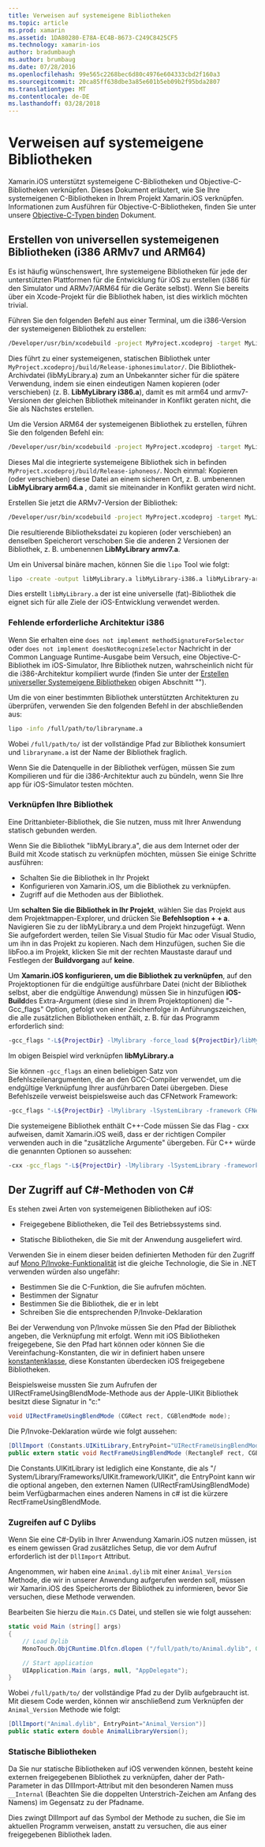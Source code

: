 ```yaml
---
title: Verweisen auf systemeigene Bibliotheken
ms.topic: article
ms.prod: xamarin
ms.assetid: 1DA80280-E78A-EC4B-8673-C249C8425CF5
ms.technology: xamarin-ios
author: bradumbaugh
ms.author: brumbaug
ms.date: 07/28/2016
ms.openlocfilehash: 99e565c2268bec6d80c4976e604333cbd2f160a3
ms.sourcegitcommit: 20ca85ff638dbe3a85e601b5eb09b2f95bda2807
ms.translationtype: MT
ms.contentlocale: de-DE
ms.lasthandoff: 03/28/2018
---
```

# <a name="referencing-native-libraries"></a>Verweisen auf systemeigene Bibliotheken

Xamarin.iOS unterstützt systemeigene C-Bibliotheken und Objective-C-Bibliotheken verknüpfen. Dieses Dokument erläutert, wie Sie Ihre systemeigenen C-Bibliotheken in Ihrem Projekt Xamarin.iOS verknüpfen. Informationen zum Ausführen für Objective-C-Bibliotheken, finden Sie unter unsere [Objective-C-Typen binden](~/ios/platform/binding-objective-c/index.md) Dokument.

<a name="building_native" />

## <a name="building-universal-native-libraries-i386-armv7-and-arm64"></a>Erstellen von universellen systemeigenen Bibliotheken (i386 ARMv7 und ARM64)

Es ist häufig wünschenswert, Ihre systemeigene Bibliotheken für jede der unterstützten Plattformen für die Entwicklung für iOS zu erstellen (i386 für den Simulator und ARMv7/ARM64 für die Geräte selbst). Wenn Sie bereits über ein Xcode-Projekt für die Bibliothek haben, ist dies wirklich möchten trivial.

Führen Sie den folgenden Befehl aus einer Terminal, um die i386-Version der systemeigenen Bibliothek zu erstellen:

```bash
/Developer/usr/bin/xcodebuild -project MyProject.xcodeproj -target MyLibrary -sdk iphonesimulator -arch i386 -configuration Release clean build
```

Dies führt zu einer systemeigenen, statischen Bibliothek unter `MyProject.xcodeproj/build/Release-iphonesimulator/`. Die Bibliothek-Archivdatei (libMyLibrary.a) zum an Unbekannter sicher für die spätere Verwendung, indem sie einen eindeutigen Namen kopieren (oder verschieben) (z. B. **LibMyLibrary i386.a**), damit es mit arm64 und armv7-Versionen der gleichen Bibliothek miteinander in Konflikt geraten nicht, die Sie als Nächstes erstellen.

Um die Version ARM64 der systemeigenen Bibliothek zu erstellen, führen Sie den folgenden Befehl ein:

```bash
/Developer/usr/bin/xcodebuild -project MyProject.xcodeproj -target MyLibrary -sdk iphoneos -arch arm64 -configuration Release clean build
```

Dieses Mal die integrierte systemeigene Bibliothek sich in befinden `MyProject.xcodeproj/build/Release-iphoneos/`. Noch einmal: Kopieren (oder verschieben) diese Datei an einem sicheren Ort, z. B. umbenennen **LibMyLibrary arm64.a** , damit sie miteinander in Konflikt geraten wird nicht.

Erstellen Sie jetzt die ARMv7-Version der Bibliothek:

```bash
/Developer/usr/bin/xcodebuild -project MyProject.xcodeproj -target MyLibrary -sdk iphoneos -arch armv7 -configuration Release clean build
```

Die resultierende Bibliotheksdatei zu kopieren (oder verschieben) an denselben Speicherort verschoben Sie die anderen 2 Versionen der Bibliothek, z. B. umbenennen **LibMyLibrary armv7.a**.

Um ein Universal binäre machen, können Sie die `lipo` Tool wie folgt:

```bash
lipo -create -output libMyLibrary.a libMyLibrary-i386.a libMyLibrary-arm64.a libMyLibrary-armv7.a
```

Dies erstellt `libMyLibrary.a` der ist eine universelle (fat)-Bibliothek die eignet sich für alle Ziele der iOS-Entwicklung verwendet werden.


### <a name="missing-required-architecture-i386"></a>Fehlende erforderliche Architektur i386

Wenn Sie erhalten eine `does not implement methodSignatureForSelector` oder `does not implement doesNotRecognizeSelector` Nachricht in der Common Language Runtime-Ausgabe beim Versuch, eine Objective-C-Bibliothek im iOS-Simulator, Ihre Bibliothek nutzen, wahrscheinlich nicht für die i386-Architektur kompiliert wurde (finden Sie unter der [Erstellen universeller Systemeigene Bibliotheken](#building_native) obigen Abschnitt "").

Um die von einer bestimmten Bibliothek unterstützten Architekturen zu überprüfen, verwenden Sie den folgenden Befehl in der abschließenden aus:

```bash
lipo -info /full/path/to/libraryname.a
```

Wobei `/full/path/to/` ist der vollständige Pfad zur Bibliothek konsumiert und `libraryname.a` ist der Name der Bibliothek fraglich.

Wenn Sie die Datenquelle in der Bibliothek verfügen, müssen Sie zum Kompilieren und für die i386-Architektur auch zu bündeln, wenn Sie Ihre app für iOS-Simulator testen möchten.

### <a name="linking-your-library"></a>Verknüpfen Ihre Bibliothek

Eine Drittanbieter-Bibliothek, die Sie nutzen, muss mit Ihrer Anwendung statisch gebunden werden. 

Wenn Sie die Bibliothek "libMyLibrary.a", die aus dem Internet oder der Build mit Xcode statisch zu verknüpfen möchten, müssen Sie einige Schritte ausführen:

-  Schalten Sie die Bibliothek in Ihr Projekt
-  Konfigurieren von Xamarin.iOS, um die Bibliothek zu verknüpfen.
-  Zugriff auf die Methoden aus der Bibliothek.


Um **schalten Sie die Bibliothek in Ihr Projekt**, wählen Sie das Projekt aus dem Projektmappen-Explorer, und drücken Sie **Befehlsoption + + a**. Navigieren Sie zu der libMyLibrary.a und dem Projekt hinzugefügt. Wenn Sie aufgefordert werden, teilen Sie Visual Studio für Mac oder Visual Studio, um ihn in das Projekt zu kopieren. Nach dem Hinzufügen, suchen Sie die libFoo.a im Projekt, klicken Sie mit der rechten Maustaste darauf und Festlegen der **Buildvorgang** auf **keine**.

Um **Xamarin.iOS konfigurieren, um die Bibliothek zu verknüpfen**, auf den Projektoptionen für die endgültige ausführbare Datei (nicht der Bibliothek selbst, aber die endgültige Anwendung) müssen Sie in hinzufügen **iOS-Build**des Extra-Argument (diese sind in Ihrem Projektoptionen) die "-Gcc_flags" Option, gefolgt von einer Zeichenfolge in Anführungszeichen, die alle zusätzlichen Bibliotheken enthält, z. B. für das Programm erforderlich sind:

```bash
-gcc_flags "-L${ProjectDir} -lMylibrary -force_load ${ProjectDir}/libMyLibrary.a"
```

Im obigen Beispiel wird verknüpfen **libMyLibrary.a**

Sie können `-gcc_flags` an einen beliebigen Satz von Befehlszeilenargumenten, die an den GCC-Compiler verwendet, um die endgültige Verknüpfung Ihrer ausführbaren Datei übergeben. Diese Befehlszeile verweist beispielsweise auch das CFNetwork Framework:

```bash
-gcc_flags "-L${ProjectDir} -lMylibrary -lSystemLibrary -framework CFNetwork -force_load ${ProjectDir}/libMyLibrary.a"
```

Die systemeigene Bibliothek enthält C++-Code müssen Sie das Flag - cxx aufweisen, damit Xamarin.iOS weiß, dass er der richtigen Compiler verwenden auch in die "zusätzliche Argumente" übergeben. Für C++ würde die genannten Optionen so aussehen:

```bash
-cxx -gcc_flags "-L${ProjectDir} -lMylibrary -lSystemLibrary -framework CFNetwork -force_load ${ProjectDir}/libMyLibrary.a"
```

<a name="Accessing_C_Methods_from_C#" />

## <a name="accessing-c-methods-from-c35"></a>Der Zugriff auf C#-Methoden von C&#35;

Es stehen zwei Arten von systemeigenen Bibliotheken auf iOS:

-  Freigegebene Bibliotheken, die Teil des Betriebssystems sind.

-  Statische Bibliotheken, die Sie mit der Anwendung ausgeliefert wird.


Verwenden Sie in einem dieser beiden definierten Methoden für den Zugriff auf [Mono P/Invoke-Funktionalität](http://www.mono-project.com/docs/advanced/pinvoke/) ist die gleiche Technologie, die Sie in .NET verwenden würden also ungefähr:

-  Bestimmen Sie die C-Funktion, die Sie aufrufen möchten.
-  Bestimmen der Signatur
-  Bestimmen Sie die Bibliothek, die er in lebt
-  Schreiben Sie die entsprechenden P/Invoke-Deklaration


Bei der Verwendung von P/Invoke müssen Sie den Pfad der Bibliothek angeben, die Verknüpfung mit erfolgt. Wenn mit iOS Bibliotheken freigegebene, Sie den Pfad hart können oder können Sie die Vereinfachung-Konstanten, die wir in definiert haben unsere [konstantenklasse](https://developer.xamarin.com/api/type/Constants/), diese Konstanten überdecken iOS freigegebene Bibliotheken.

Beispielsweise mussten Sie zum Aufrufen der UIRectFrameUsingBlendMode-Methode aus der Apple-UIKit Bibliothek besitzt diese Signatur in "c:"

```csharp
void UIRectFrameUsingBlendMode (CGRect rect, CGBlendMode mode);
```

Die P/Invoke-Deklaration würde wie folgt aussehen:

```csharp
[DllImport (Constants.UIKitLibrary,EntryPoint="UIRectFrameUsingBlendMode")]
public extern static void RectFrameUsingBlendMode (RectangleF rect, CGBlendMode blendMode);
```

Die Constants.UIKitLibrary ist lediglich eine Konstante, die als "/ System/Library/Frameworks/UIKit.framework/UIKit", die EntryPoint kann wir die optional angeben, den externen Namen (UIRectFramUsingBlendMode) beim Verfügbarmachen eines anderen Namens in c# ist die kürzere RectFrameUsingBlendMode.

<a name="Accessing_C_Dylibs" />

### <a name="accessing-c-dylibs"></a>Zugreifen auf C Dylibs

Wenn Sie eine C#-Dylib in Ihrer Anwendung Xamarin.iOS nutzen müssen, ist es einem gewissen Grad zusätzliches Setup, die vor dem Aufruf erforderlich ist der `DllImport` Attribut.

Angenommen, wir haben eine `Animal.dylib` mit einer `Animal_Version` Methode, die wir in unserer Anwendung aufgerufen werden soll, müssen wir Xamarin.iOS des Speicherorts der Bibliothek zu informieren, bevor Sie versuchen, diese Methode verwenden.

Bearbeiten Sie hierzu die `Main.CS` Datei, und stellen sie wie folgt aussehen:

```csharp
static void Main (string[] args)
{
    // Load Dylib
    MonoTouch.ObjCRuntime.Dlfcn.dlopen ("/full/path/to/Animal.dylib", 0);

    // Start application
    UIApplication.Main (args, null, "AppDelegate");
}
```

Wobei `/full/path/to/` der vollständige Pfad zu der Dylib aufgebraucht ist. Mit diesem Code werden, können wir anschließend zum Verknüpfen der `Animal_Version` Methode wie folgt:

```csharp
[DllImport("Animal.dylib", EntryPoint="Animal_Version")]
public static extern double AnimalLibraryVersion();
```

<a name="Static_Libraries" />

### <a name="static-libraries"></a>Statische Bibliotheken

Da Sie nur statische Bibliotheken auf iOS verwenden können, besteht keine externen freigegebenen Bibliothek zu verknüpfen, daher der Path-Parameter in das DllImport-Attribut mit den besonderen Namen muss `__Internal` (Beachten Sie die doppelten Unterstrich-Zeichen am Anfang des Namens) im Gegensatz zu der Pfadname.

Dies zwingt DllImport auf das Symbol der Methode zu suchen, die Sie im aktuellen Programm verweisen, anstatt zu versuchen, die aus einer freigegebenen Bibliothek laden.

